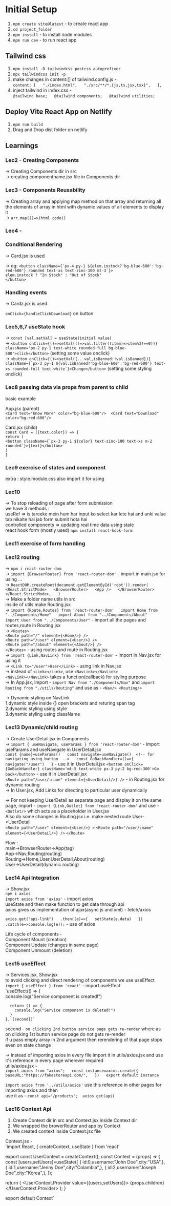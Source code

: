 # Initial Setup  

1. `npm create vite@latest` - to create react app  
2. `cd project_folder`  
3. `npm install` - to install node modules  
4. `npm run dev` - to run react app  

## Tailwind css  

1. `npm install -D tailwindcss postcss autoprefixer`  
2. `npx tailwindcss init -p`  
3. make changes in content:[] of tailwind.config.js -  
`content: [  
    "./index.html",  
    "./src/**/*.{js,ts,jsx,tsx}",  
  ],`  
4. inject tailwind in index.css -  
`@tailwind base;  
@tailwind components;  
@tailwind utilities;`  

## Deploy Vite React App on Netlify  

1. `npm run build`  
2. Drag and Drop dist folder on netlify  

## Learnings  

### Lec2 - Creating Components  

-> Creating Components dir in src  
-> creating componentname.jsx file in Components dir  

### Lec3 - Components Reusability  

-> Creating array and applying map method on that array and returning all the elements of array in html with dynamic values of all elements to display it  
-> `arr.map(()=>(html code))`

### Lec4 -  

### Conditional Rendering  

-> Card.jsx is used  

-> eg: ```<button className={`px-4 py-1 ${elem.instock?'bg-blue-600':'bg-red-600'} rounded text-xs text-zinc-100 mt-3`}>``` <!-- here conditional rendering is used for button color -->  
```elem.instock ? "In Stock" : "Out of Stock"``` <!-- this is conditional rendering -->  
```</button>```  

### Handling events  

-> Cardz.jsx is used  

`onClick={handleClickDownload}` on button

### Lec5,6,7 useState hook  

-> `const [val,setVal] = useState(initial value)`  
-> `<button onClick={()=>setVal(()=>val.filter((item)=>item%2!==0))} className='px-2 py-1 text-white rounded-full bg-blue-500'>click</button>`  (setting some value onclick)  
-> ```<button onClick={()=>setVal({...val,isBanned:!val.isBanned})} className={`px-3 py-1 ${val.isBanned?'bg-blue-600':'bg-red-600'} text-xs rounded-full text-white`}>Change</button>```  (setting some styling onclick)  

### Lec8 passing data via props from parent to child  

basic example  

App.jsx (parent)  
```<Card text="Know More" color="bg-blue-600"/>  <Card text="Download" color="bg-red-600"/>```

Card.jsx (child)  
```const Card = ({text,color}) => {```  
```return (```  
```<button className={`px-3 py-1 ${color} text-zinc-100 text-xs m-2 rounded`}>{text}</button>```  
```)```  
```}```  

### Lec9 exercise of states and component  

extra : style.module.css also import it for using  

### Lec10  

-> To stop reloading of page after form submission  
we have 3 methods :  
useRef => is tareeke mein hum har input ko select kar lete hai and unki value tab nikalte hai jab form submit hota hai  
controlled components => updating real time data using state  
react hook form (mostly used)  `npm install react-hook-form`  

### Lec11 exercise of form handling  

### Lec12 routing  

-> `npm i react-router-dom`  
-> `import {BrowserRouter} from 'react-router-dom'` - import in main.jsx for using ...  
-> `ReactDOM.createRoot(document.getElementById('root')).render(  
  <React.StrictMode>  
    <BrowserRouter>  
      <App />  
    </BrowserRouter>  
  </React.StrictMode>,  
)`  
-> Make a folder name utils in src  
inside of utils make Routing.jsx  
-> `import {Route,Routes} from 'react-router-dom'  
import Home from "../Components/Home"  
import About from "../Components/About"  
import User from "../Components/User"` - import all the pages and routes,route in Routing.jsx  
-> `<Routes>`  
      `<Route path="/" element={<Home/>} />`  
      `<Route path="/user" element={<User/>} />`  
      `<Route path="/about" element={<About/>} />`  
   `</Routes>` - using routes and route in Routing.jsx  
-> `import {Link,NavLink} from 'react-router-dom'` - import in Nav.jsx for using it  
-> `<Link to="/user">User</Link>` - using link in Nav.jsx  
-> instead of `<Link></Link>`, use `<NavLink></NavLink>`  
`<NavLink></NavLink>` takes a function(callback) for styling purpose  
-> In App.jsx, import - `import Nav from "./Components/Nav"` and `import Routing from "./utils/Routing"` and use as - `<Nav/> <Routing/>`

-> Dynamic styling on NavLink  
1.dynamic style inside {} open brackets and returing span tag  
2.dynamic styling using style  
3.dynamic styling using className  

### Lec13 Dynamic/child routing  

-> Create UserDetail.jsx in Components  
-> `import { useNavigate, useParams } from 'react-router-dom'` - import useParams and useNavigate in UserDetail.jsx  
`const {name}=useParams()  
const navigate=useNavigate()  <!-- for navigating using button  -->  
const GoBackHandler=()=>{  
        navigate("/user")  
    }` - use it in UserDetail.jsx
`<button onClick={GoBackHandler} className='mt-5 text-white px-3 py-2 bg-red-300'>Go back</button>` - use it in UserDetail.jsx  
`<Route path="/user/:name" element={<UserDetail/>} />` - in Routing.jsx for dynamic routing  
-> In User.jsx, Add Links for directing to particular user dynamically  

-> For not keeping UserDetail as separate page and display it on the same page, import - `import {Link,Outlet} from 'react-router-dom'` and use - `<Outlet/>` which acts as a placeholder in User.jsx  
Also do some changes in Routing.jsx i.e. make nested route User->UserDetail  
```<Route path="/user" element={<User/>} >```
  ```<Route path="/user/:name" element={<UserDetail/>} />```
```</Route>```

Flow :  
main->BrowserRouter->App(tag)  
App->Nav,Routing(routing)  
Routing->Home,User,UserDetail,About(routing)  
User->UserDetail(dynamic routing)  

### Lec14 Api Integration  

-> Show.jsx  
`npm i axios`  
`import axios from 'axios'` - import axios  
useState and then make function to get data through api  
axios gives us implementation of ajax(async js and xml) - fetch/axios  

`axios.get("api-link")  
.then((e)=>{  
  setState(e.data)  
})  
.catch(e=>console.log(e));` - use of axios  

Life cycle of components -  
Component Mount (creation)  
Component Update (changes in same page)  
Component Unmount (deletion)  

### Lec15 useEffect  

-> Services.jsx, Show.jsx  
to avoid clicking and direct rendering of components we use useEffect  
`import { useEffect } from 'react'` - import useEffect  
`useEffect(() => {  
      console.log("Service component is created!")  

      return () => {  
        console.log("Service component is deleted!")  
      }  
    }, [second])`  
second - `on clicking 2nd button service page gets re-render` where as on clicking 1st button service page do not gets re-render  
if u pass empty array in 2nd argument then rerendering of that page stops even on state change  

-> instead of importing axios in every file import it in utils/axios.jsx and use it's reference in every page wherever required  
utils/axios.jsx -  
`import axios from "axios";  
 const instance=axios.create({  
  baseURL:"https://fakestoreapi.com/",  
})  
export default instance`  

`import axios from '../utils/axios'` use this reference in other pages for importing axios and then  
use it as - `const api="/products";  axios.get(api)`  

### Lec16 Context Api  

1. Create Context dir in src and Context.jsx inside Context dir  
2. We wrapped the browerRouter and app by Context  
3. We created context inside Context.jsx file  

Context.jsx -  
`import React, { createContext, useState } from 'react'

export const UserContext = createContext();
const Context = (props) => {
    const [users,setUsers]=useState([
        { id:0,username:"John Doe",city:"USA",},
        { id:1,username:"Jenny Doe",city:"Colambia",},
        { id:2,username:"Joseph Doe",city:"Korea",},
    ]);

  return (
    <UserContext.Provider value={{users,setUsers}}>
      {props.children}
    </UserContext.Provider>
  );
}

export default Context`  
